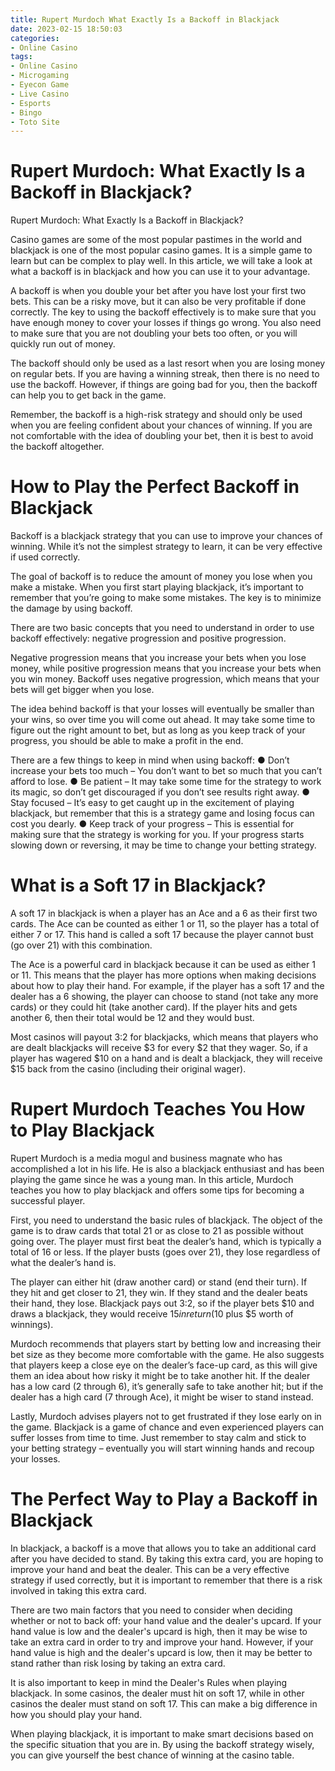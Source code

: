 ```yaml
---
title: Rupert Murdoch What Exactly Is a Backoff in Blackjack 
date: 2023-02-15 18:50:03
categories:
- Online Casino
tags:
- Online Casino
- Microgaming
- Eyecon Game
- Live Casino
- Esports
- Bingo
- Toto Site
---
```



#  Rupert Murdoch: What Exactly Is a Backoff in Blackjack? 

Rupert Murdoch: What Exactly Is a Backoff in Blackjack?

Casino games are some of the most popular pastimes in the world and blackjack is one of the most popular casino games. It is a simple game to learn but can be complex to play well. In this article, we will take a look at what a backoff is in blackjack and how you can use it to your advantage.

A backoff is when you double your bet after you have lost your first two bets. This can be a risky move, but it can also be very profitable if done correctly. The key to using the backoff effectively is to make sure that you have enough money to cover your losses if things go wrong. You also need to make sure that you are not doubling your bets too often, or you will quickly run out of money.

The backoff should only be used as a last resort when you are losing money on regular bets. If you are having a winning streak, then there is no need to use the backoff. However, if things are going bad for you, then the backoff can help you to get back in the game.

Remember, the backoff is a high-risk strategy and should only be used when you are feeling confident about your chances of winning. If you are not comfortable with the idea of doubling your bet, then it is best to avoid the backoff altogether.

#  How to Play the Perfect Backoff in Blackjack 

Backoff is a blackjack strategy that you can use to improve your chances of winning. While it’s not the simplest strategy to learn, it can be very effective if used correctly.

The goal of backoff is to reduce the amount of money you lose when you make a mistake. When you first start playing blackjack, it’s important to remember that you’re going to make some mistakes. The key is to minimize the damage by using backoff.

There are two basic concepts that you need to understand in order to use backoff effectively: negative progression and positive progression.

Negative progression means that you increase your bets when you lose money, while positive progression means that you increase your bets when you win money. Backoff uses negative progression, which means that your bets will get bigger when you lose.

The idea behind backoff is that your losses will eventually be smaller than your wins, so over time you will come out ahead. It may take some time to figure out the right amount to bet, but as long as you keep track of your progress, you should be able to make a profit in the end.

There are a few things to keep in mind when using backoff: 
● Don’t increase your bets too much – You don’t want to bet so much that you can’t afford to lose. 
● Be patient – It may take some time for the strategy to work its magic, so don’t get discouraged if you don’t see results right away. 
● Stay focused – It’s easy to get caught up in the excitement of playing blackjack, but remember that this is a strategy game and losing focus can cost you dearly. 
● Keep track of your progress – This is essential for making sure that the strategy is working for you. If your progress starts slowing down or reversing, it may be time to change your betting strategy.

#  What is a Soft 17 in Blackjack? 

A soft 17 in blackjack is when a player has an Ace and a 6 as their first two cards. The Ace can be counted as either 1 or 11, so the player has a total of either 7 or 17. This hand is called a soft 17 because the player cannot bust (go over 21) with this combination.

The Ace is a powerful card in blackjack because it can be used as either 1 or 11. This means that the player has more options when making decisions about how to play their hand. For example, if the player has a soft 17 and the dealer has a 6 showing, the player can choose to stand (not take any more cards) or they could hit (take another card). If the player hits and gets another 6, then their total would be 12 and they would bust.

Most casinos will payout 3:2 for blackjacks, which means that players who are dealt blackjacks will receive $3 for every $2 that they wager. So, if a player has wagered $10 on a hand and is dealt a blackjack, they will receive $15 back from the casino (including their original wager).

#  Rupert Murdoch Teaches You How to Play Blackjack 


Rupert Murdoch is a media mogul and business magnate who has accomplished a lot in his life. He is also a blackjack enthusiast and has been playing the game since he was a young man. In this article, Murdoch teaches you how to play blackjack and offers some tips for becoming a successful player.

First, you need to understand the basic rules of blackjack. The object of the game is to draw cards that total 21 or as close to 21 as possible without going over. The player must first beat the dealer’s hand, which is typically a total of 16 or less. If the player busts (goes over 21), they lose regardless of what the dealer’s hand is.

The player can either hit (draw another card) or stand (end their turn). If they hit and get closer to 21, they win. If they stand and the dealer beats their hand, they lose. Blackjack pays out 3:2, so if the player bets $10 and draws a blackjack, they would receive $15 in return ($10 plus $5 worth of winnings).

Murdoch recommends that players start by betting low and increasing their bet size as they become more comfortable with the game. He also suggests that players keep a close eye on the dealer’s face-up card, as this will give them an idea about how risky it might be to take another hit. If the dealer has a low card (2 through 6), it’s generally safe to take another hit; but if the dealer has a high card (7 through Ace), it might be wiser to stand instead.

Lastly, Murdoch advises players not to get frustrated if they lose early on in the game. Blackjack is a game of chance and even experienced players can suffer losses from time to time. Just remember to stay calm and stick to your betting strategy – eventually you will start winning hands and recoup your losses.

#  The Perfect Way to Play a Backoff in Blackjack

In blackjack, a backoff is a move that allows you to take an additional card after you have decided to stand. By taking this extra card, you are hoping to improve your hand and beat the dealer. This can be a very effective strategy if used correctly, but it is important to remember that there is a risk involved in taking this extra card.

There are two main factors that you need to consider when deciding whether or not to back off: your hand value and the dealer's upcard. If your hand value is low and the dealer's upcard is high, then it may be wise to take an extra card in order to try and improve your hand. However, if your hand value is high and the dealer's upcard is low, then it may be better to stand rather than risk losing by taking an extra card.

It is also important to keep in mind the Dealer's Rules when playing blackjack. In some casinos, the dealer must hit on soft 17, while in other casinos the dealer must stand on soft 17. This can make a big difference in how you should play your hand.

When playing blackjack, it is important to make smart decisions based on the specific situation that you are in. By using the backoff strategy wisely, you can give yourself the best chance of winning at the casino table.
